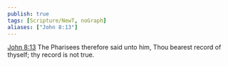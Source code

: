 ```yaml
---
publish: true
tags: [Scripture/NewT, noGraph]
aliases: ["John 8:13"]
---
```

[John 8:13](https://churchofjesuschrist.org/study/scriptures/nt/john/8?lang=eng&id=p13#p13) The Pharisees therefore said unto him, Thou bearest record of thyself; thy record is not true.
